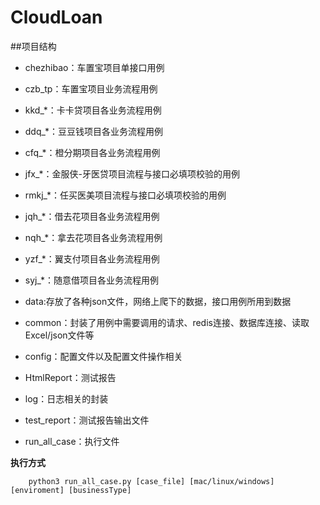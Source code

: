# CloudLoan

##项目结构

- chezhibao：车置宝项目单接口用例
- czb_tp：车置宝项目业务流程用例
- kkd_*：卡卡贷项目各业务流程用例
- ddq_*：豆豆钱项目各业务流程用例
- cfq_*：橙分期项目各业务流程用例
- jfx_*：金服侠-牙医贷项目流程与接口必填项校验的用例
- rmkj_*：任买医美项目流程与接口必填项校验的用例
- jqh_*：借去花项目各业务流程用例
- nqh_*：拿去花项目各业务流程用例
- yzf_*：翼支付项目各业务流程用例
- syj_*：随意借项目各业务流程用例


- data:存放了各种json文件，网络上爬下的数据，接口用例所用到数据
- common：封装了用例中需要调用的请求、redis连接、数据库连接、读取Excel/json文件等
- config：配置文件以及配置文件操作相关
- HtmlReport：测试报告
- log：日志相关的封装
- test_report：测试报告输出文件

- run_all_case：执行文件


**执行方式**

        python3 run_all_case.py [case_file] [mac/linux/windows] [enviroment] [businessType]